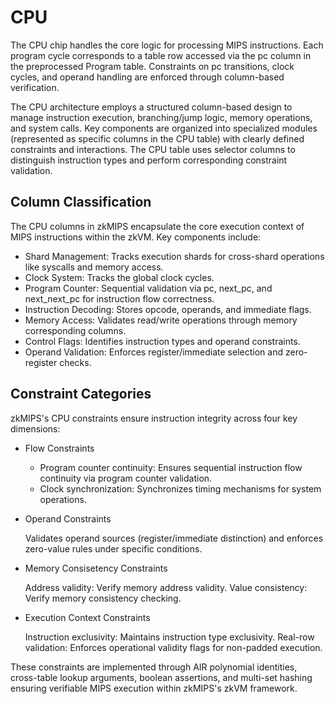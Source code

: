 # CPU 

The CPU chip handles the core logic for processing MIPS instructions. Each program cycle corresponds to a table row accessed via the pc column in the preprocessed Program table. Constraints on pc transitions, clock cycles, and operand handling are enforced through column-based verification.

The CPU architecture employs a structured column-based design to manage instruction execution, branching/jump logic, memory operations, and system calls. Key components are organized into specialized modules (represented as specific columns in the CPU table) with clearly defined constraints and interactions. The CPU table uses selector columns to distinguish instruction types and perform corresponding constraint validation.

## Column Classification 

The CPU columns in zkMIPS encapsulate the core execution context of MIPS instructions within the zkVM. Key components include:
- ​Shard Management​​: Tracks execution shards for cross-shard operations like syscalls and memory access.
- Clock System​​: Tracks the global clock cycles.
- ​Program Counter​​: Sequential validation via pc, next_pc, and next_next_pc for instruction flow correctness.
- Instruction Decoding​​: Stores opcode, operands, and immediate flags.
- ​Memory Access​​: Validates read/write operations through memory corresponding columns.
- ​Control Flags​​: Identifies instruction types and operand constraints.
- ​Operand Validation​​: Enforces register/immediate selection and zero-register checks.

## ​Constraint Categories​​

zkMIPS's CPU constraints ensure instruction integrity across four key dimensions:

- Flow Constraints​​

  - Program counter continuity: Ensures sequential instruction flow continuity via program counter validation.
  - Clock synchronization: Synchronizes timing mechanisms for system operations.

- ​​Operand Constraints​​
  
  Validates operand sources (register/immediate distinction) and enforces zero-value rules under specific conditions.

- ​Memory Consisetency Constraints​​
  
  Address validity: Verify memory address validity.
  Value consistency: Verify memory consistency checking.

- ​Execution Context Constraints​​

  Instruction exclusivity: Maintains instruction type exclusivity.
  Real-row validation: Enforces operational validity flags for non-padded execution.

These constraints are implemented through AIR polynomial identities, cross-table lookup arguments, boolean assertions, and multi-set hashing ensuring verifiable MIPS execution within zkMIPS's zkVM framework.
